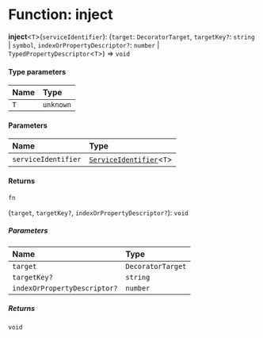 # Function: inject

**inject**<`T`>(`serviceIdentifier`): (`target`: `DecoratorTarget`, `targetKey?`: `string` | `symbol`, `indexOrPropertyDescriptor?`: `number` | `TypedPropertyDescriptor`<`T`>) => `void`

#### Type parameters

| Name | Type |
| :------ | :------ |
| `T` | `unknown` |

#### Parameters

| Name | Type |
| :------ | :------ |
| `serviceIdentifier` | [`ServiceIdentifier`](/auto-docs/editor/types/interfaces.ServiceIdentifier.md)<`T`> | `LazyServiceIdentifier`<`T`> |

#### Returns

`fn`

(`target`, `targetKey?`, `indexOrPropertyDescriptor?`): `void`

##### Parameters

| Name | Type |
| :------ | :------ |
| `target` | `DecoratorTarget` |
| `targetKey?` | `string` | `symbol` |
| `indexOrPropertyDescriptor?` | `number` | `TypedPropertyDescriptor`<`T`> |

##### Returns

`void`
